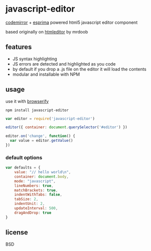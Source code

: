 # javascript-editor

[codemirror](http://codemirror.net/) + [esprima](http://esprima.org/) powered html5 javascript editor component

based originally on [htmleditor](http://mrdoob.com/projects/htmleditor/) by mrdoob

## features

- JS syntax highlighting
- JS errors are detected and highlighted as you code
- by default if you drop a .js file on the editor it will load the contents
- modular and installable with NPM

## usage

use it with [browserify](http://browserify.org)

```
npm install javascript-editor
```

```javascript
var editor = require('javascript-editor')

editor({ container: document.querySelector('#editor') })

editor.on('change', function() {
  var value = editor.getValue()
})
```

### default options

```javascript
var defaults = {
	value: "// hello world\n",
	container: document.body,
	mode: "javascript",
	lineNumbers: true,
	matchBrackets: true,
	indentWithTabs: false,
	tabSize: 2,
	indentUnit: 2,
	updateInterval: 500,
	dragAndDrop: true
}
```

## license

BSD
